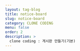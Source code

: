 ```yaml
---
layout: tag-blog
title: notice-board
slug: notice-board
category: CLONE CODING
menu: false
order: 2
description: >
  clone coding : 게시판 만들기(기본)
---
```

